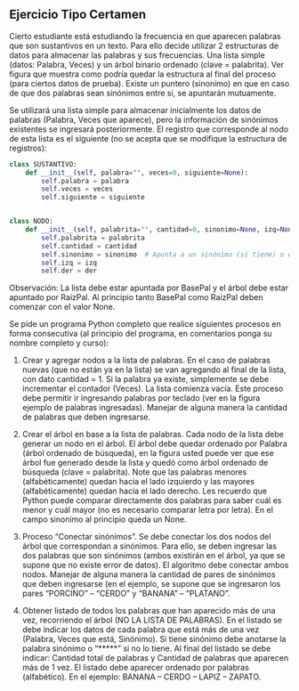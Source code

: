 <h2> Ejercicio Tipo Certamen </h2>

Cierto estudiante está estudiando la frecuencia en que aparecen palabras que son sustantivos en un texto. Para ello decide utilizar 2 estructuras de datos para almacenar las palabras y sus frecuencias. Una lista simple (datos: Palabra, Veces) y un árbol binario ordenado (clave = palabrita). Ver figura que muestra como podría quedar la estructura al final del proceso (para ciertos datos de prueba). Existe un puntero (sinonimo) en que en caso de que dos palabras sean sinónimos entre si, se apuntarán mutuamente. 

Se utilizará una lista simple para almacenar inicialmente los datos de palabras (Palabra, Veces que aparece), pero la información de sinónimos existentes se ingresará posteriormente. El registro que corresponde al nodo de esta lista es el siguiente (no se acepta que se modifique la estructura de registros): 

```python
class SUSTANTIVO:
    def __init__(self, palabra="", veces=0, siguiente=None):
        self.palabra = palabra
        self.veces = veces
        self.siguiente = siguiente


class NODO:
    def __init__(self, palabrita="", cantidad=0, sinonimo=None, izq=None, der=None):
        self.palabrita = palabrita
        self.cantidad = cantidad
        self.sinonimo = sinonimo  # Apunta a un sinónimo (si tiene) o es None.
        self.izq = izq
        self.der = der
```

Observación: La lista debe estar apuntada por BasePal y el árbol debe estar apuntado por RaizPal. Al principio tanto BasePal como RaizPal deben comenzar con el valor None. 


Se pide un programa Python completo que realice siguientes procesos en forma consecutiva (al principio del programa, en comentarios ponga su nombre completo y curso):

1.	Crear y agregar nodos a la lista de palabras. En el caso de palabras nuevas (que no están ya en la lista) se van agregando al final de la lista, con dato cantidad = 1. Si la palabra ya existe, simplemente se debe incrementar el contador (Veces). La lista comienza vacía. Este proceso debe permitir ir ingresando palabras por teclado (ver en la figura ejemplo de palabras ingresadas). Manejar de alguna manera la cantidad de palabras que deben ingresarse. 

2.	Crear el árbol en base a la lista de palabras. Cada nodo de la lista debe generar un nodo en el árbol. El árbol debe quedar ordenado por Palabra (árbol ordenado de búsqueda), en la figura usted puede ver que ese árbol fue generado desde la lista y quedó como árbol ordenado de búsqueda (clave = palabrita). Note que las palabras menores (alfabéticamente) quedan hacia el lado izquierdo y las mayores (alfabéticamente) quedan hacia el lado derecho. Les recuerdo que Python puede comparar directamente dos palabras para saber cuál es menor y cuál mayor (no es necesario comparar letra por letra). En el campo sinonimo al principio queda un None. 

3.	Proceso “Conectar sinónimos”. Se debe conectar los dos nodos del árbol que correspondan a sinónimos. Para ello, se deben ingresar las dos palabras que son sinónimos (ambos existirán en el árbol, ya que se supone que no existe error de datos). El algoritmo debe conectar ambos nodos. Manejar de alguna manera la cantidad de pares de sinónimos que deben ingresarse (en el ejemplo, se supone que se ingresaron los pares “PORCINO” – “CERDO” y “BANANA” – “PLATANO”. 

4.	Obtener listado de todos los palabras que han aparecido más de una vez, recorriendo el árbol (NO LA LISTA DE PALABRAS). En el listado se debe indicar los datos de cada palabra que está más de una vez (Palabra, Veces que está, Sinónimo). Si tiene sinónimo debe anotarse la palabra sinónimo o “*****” si no lo tiene. Al final del listado se debe indicar: Cantidad total de palabras y Cantidad de palabras que aparecen más de 1 vez. El listado debe aparecer ordenado por palabras (alfabético). En el ejemplo: BANANA – CERDO – LAPIZ – ZAPATO. 
